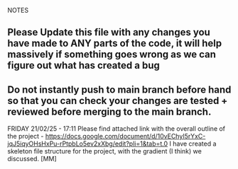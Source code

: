 NOTES
## Please Update this file with any changes you have made to ANY parts of the code, it will help massively if something goes wrong as we can figure out what has created a bug
## Do not instantly push to main branch before hand so that you can check your changes are tested + reviewed before merging to the main branch.


FRIDAY 21/02/25 - 17:11
Please find attached link with the overall outline of the project - 
    https://docs.google.com/document/d/10vEChyI5rYxC-jqJ5iqyOHsHxPu-rPtpbLo5ev2xXbg/edit?pli=1&tab=t.0
I have created a skeleton file structure for the project, with the gradient (I think) we discussed. 
[MM]